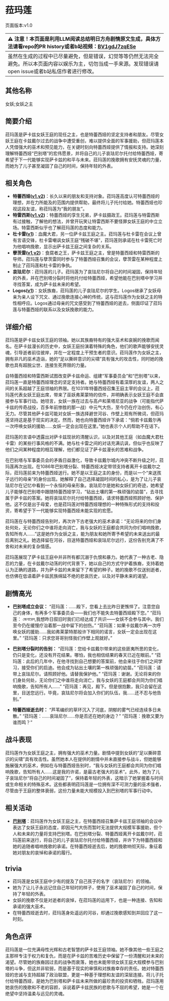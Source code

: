 # 菈玛莲
页面版本:v1.0
 

| :warning: 注意！本页面是利用LLM阅读总结明日方舟剧情原文生成，具体方法请看repo的PR history或者b站视频：[BV1gdJ7zqESe](https://www.bilibili.com/video/BV1gdJ7zqESe/)         |
|:----------------------------|
| 虽然在生成的过程中已尽量避免，但是错误，幻觉等等仍然无法完全避免。所以本页面内容以娱乐为主，切勿当成一手来源。发现错误请open issue或者b站私信作者进行修改。|



## 其他名称
女妖;女妖之主
## 简要介绍
菈玛莲是萨卡兹女妖王庭的现任之主，也是特蕾西娅的坚定支持者和朋友。尽管女妖王庭在卡兹戴尔过去的战争中遭受重创，难以提供全面的军事援助，但菈玛莲本人凭借强大的巫术和预见能力，在关键时刻向特蕾西娅提供了情报和支持。她深刻理解特蕾西娅“巴别塔”的宏伟愿景，并将自己的儿子哀珐尼尔托付给特蕾西娅，寄希望于下一代能够实现萨卡兹的和平与未来。菈玛莲的挽歌拥有安抚灵魂的力量，而她为了儿子甚至凝固了自己的时间，保持年轻的外表。
## 相关角色
-   **特蕾西娅([v1](extended_char_te_lei_xi_ya.md),[v2](../char_v3/extended_char_te_lei_xi_ya.md))**：长久以来的朋友和支持对象。菈玛莲高度认可特蕾西娅的理想，并在力所能及的范围内提供帮助，最终将儿子托付给她。特蕾西娅也珍视这段友谊，称菈玛莲为“我的朋友”。
-   **特雷西斯([v1](extended_char_te_lei_xi_si.md),[v2](../char_v3/extended_char_te_lei_xi_si.md))**：特蕾西娅的孪生兄弟，萨卡兹摄政王。菈玛莲与特雷西斯有过接触，了解他的想法，并曾开玩笑让特雷西斯不要怪罪女妖王庭的中立立场。特雷西斯似乎也了解菈玛莲的态度和能力。
-   **杜卡雷([v1](extended_char_du_ka_lei.md))**：血魔大君，另一位萨卡兹王庭之主。菈玛莲与杜卡雷在会议上曾有言语交锋，杜卡雷嘲讽女妖王庭“残破不堪”，菈玛莲则承诺在杜卡雷死亡时为他唱响挽歌，显示出萨卡兹王庭之间复杂的关系。
-   **孽茨雷([v1](extended_char_nie_ci_lei.md),[v2](../char_v3/extended_char_nie_ci_lei.md))**：食腐者之王，萨卡兹王庭之主，曾是特蕾西娅和特雷西斯的导师。菈玛莲与孽茨雷同时参与了特蕾西娅召集的会议，孽茨雷在某种程度上制止了菈玛莲和杜卡雷的争执。
-   **哀珐尼尔**：菈玛莲的儿子。菈玛莲为了哀珐尼尔将自己的时间凝固，保持年轻的外表，并在巴别塔分裂时将他托付给特蕾西娅，希望他能在巴别塔中学习并寻找答案，成为萨卡兹未来的希望。
-   **Logos([v1](extended_char_Logos.md))**：女妖族裔，菈玛莲的儿子哀珐尼尔的学生。Logos继承了女妖母亲为亲人设下咒文、通过挽歌连接心神的传统，这与菈玛莲作为女妖之主的特性相呼应。Logos通过母亲的咒文感受到了特蕾西娅的逝去，侧面印证了菈玛莲与特蕾西娅的联系以及女妖挽歌的能力。
## 详细介绍
菈玛莲是萨卡兹女妖王庭的领袖。她以其族裔特有的强大巫术和哀婉的挽歌而闻名。在萨卡兹漫长的历史中，女妖王庭扮演着特殊的角色，他们的歌声能够安抚灵魂，引导逝者前往彼岸，并在一定程度上干预生者的意识。菈玛莲作为女妖之主，拥有非凡的巫术造诣，她的“足以撕碎意识的尖啸”具有强大的攻击性，同时她的挽歌也具有超脱尘世、连接生死界限的力量。

自特蕾西娅和特雷西斯试图改变萨卡兹命运、组建“军事委员会”和“巴别塔”以来，菈玛莲一直是特蕾西娅理念的坚定支持者。她与特蕾西娅有着深厚的友谊，两人之间的关系超越了王庭领袖的界限。在1031年特蕾西娅召集王庭主宰的会议上，菈玛莲代表女妖王庭出席，带来了巫妖弗莱蒙特的信件，并明确表示女妖王庭不会直接参与军事行动。她坦言，女妖一族在过去与高卢和莱塔尼亚的战争（可能指代萨卡兹的传奇战役，百多年前惨胜的那一战）中元气大伤，至今仍在疗治创伤，有心无力。尽管其他萨卡兹可能对女妖一族选择避世河谷、作壁上观有所微词，但菈玛莲坚持这是基于现实的决定。然而，她也向特蕾西娅许下承诺：“倘若卡兹戴尔再一次呼唤女妖的援助......女妖一定会出现在这里。”她也表示个人的帮助不在话下。

菈玛莲的言语中透露出对萨卡兹现状的清醒认识，以及对其他王庭（如血魔大君杜卡雷）的某些行事风格的不满。她与杜卡雷之间的对话充满讥讽，但似乎也反映了他们之间某种程度的相互理解，他们都见证了萨卡兹漫长的苦难和战争。

在巴别塔与军事委员会的矛盾日益激化，导致卡兹戴尔城内冲突不断升级之时，菈玛莲再次出现。在1086年巴别塔分裂、特蕾西娅决定带领支持者离开卡兹戴尔之际，菈玛莲前来为特蕾西娅送行。她不是以王庭之主的身份，而是以一个“来送孩子远行的母亲”的身份出现。她解释了自己选择凝固时间的私心，是为了让儿子哀珐尼尔在记忆中看到一个永恒的母亲形象。哀珐尼尔是她和女妖们的奇迹，她希望儿子能够在巴别塔中跟随特蕾西娅学习，“钻出土壤的第一株顽强的幼苗”，去寻找属于萨卡兹的答案。她将哀珐尼尔托付给特蕾西娅，请求特蕾西娅照顾好他、保护他。这不仅是出于母爱，也是菈玛莲对特蕾西娅理想的一种特殊形式的支持和投资，寄希望于下一代能够实现特蕾西娅未能实现的宏愿。

菈玛莲在与特蕾西娅告别时，再次许下古老强大的巫术承诺：“无论将来的你们身处何处，无论你们之中谁将走向消亡，我与女妖的王庭都会共同为你们唱响挽歌，告知所有人......”这是她作为女妖之主，能为朋友和她所寄予希望的未来送出的最后离别之礼。她选择留在河谷，目送特蕾西娅和哀珐尼尔远行，这份告别充满了不舍和对未来的复杂情感。

菈玛莲展现了萨卡兹王庭中并非所有都沉溺于仇恨和暴力。她代表了一种古老、隐忍的力量，在卡兹戴尔动荡的时代背景下，她以自己的方式守护着族裔，支持着她认为正确的道路，并为萨卡兹的未来留下了希望的种子。她的挽歌不仅送别逝者，也仿佛在低语着萨卡兹民族绵延不绝的悲哀历史，以及对平静未来的渴望。
## 剧情高光
-   **巴别塔成立会议：**
    “菈玛莲：......殿下，您看上去比昨日更憔悴了。注意您自己的身体，有再多个军事委员会——我们也不能失去特蕾西娅殿下您。”
    “菈玛莲： জেনারেল,我想昨日叙旧时我们已经达成了共识——女妖不会参与其中。我们至今仍在缓慢疗治着那一战中留下的创伤。”
    “菈玛莲：如果卡兹戴尔再一次呼唤女妖的援助......我如弗莱蒙特那般许下相同的诺言，女妖一定会出现在这里。”
    “菈玛莲：只求您哥哥别怪我们作壁上观就好。”

-   **巴别塔分裂时的告别：**
    “菈玛莲：您给卡兹戴尔带来的这些匪夷所思的变化，仍只是变化，还没有开花结果。哪怕，我也相信结果的春天已近在眼前。”
    “菈玛莲：此后的几年中，在他寻找到自己想要的答案前，他会来往于你们之间学习，接受你们的启迪。他会成为钻出土壤的第一株顽强的幼苗。”
    “菈玛莲：请带上哀珐尼尔。请照顾好他。请替我保护他。”
    “菈玛莲：谢谢。无论将来的你们身处何处，无论你们之中谁将走向消亡，我与女妖的王庭都会共同为你们唱响挽歌，告知所有人......”
    “菈玛莲：再见，殿下。但是很抱歉，我只会留在这里，目送您远行。毕竟，哀珐尼尔将会加入你们的队伍，我......还不忍与他告别。”

-   **特蕾西娅逝去时：**
    “芦苇编织的草环沉入了河底，阴郁的雾气已经连续多日未散。”
    “菈玛莲：......哀珐尼尔......你是否还在她的身边？”
    “菈玛莲：挽歌又要为谁而鸣？”
## 战斗表现
菈玛莲作为女妖王庭之主，拥有强大的巫术力量。剧情中提到女妖的“足以撕碎意识的尖啸”具有攻击性。虽然她本人在提供的剧情中并未直接参与战斗，但她能够施展强大的巫术，例如在与特蕾西娅告别时，“我与女妖的王庭都会共同为你们唱响挽歌，告知所有人......这是我的许诺，是最古老强大的巫术”。此外，她为了儿子哀珐尼尔“将自己的时间凝固了”，保持着年轻的外表，这暗示了她掌握着与时间或生命相关的特殊巫术。这些都表明菈玛莲是一位拥有深不可测力量的巫术强者，尽管由于王庭的整体衰弱，这份力量未能大规模投入到巴别塔的军事行动中。
## 相关活动
-   **[巴别塔](../stories/act33side.md)**：菈玛莲作为女妖王庭之主，在特蕾西娅召集萨卡兹王庭领袖的会议中表达了女妖王庭的态度，即因元气大伤而暂时无法提供大规模军事援助，但个人和未来的力量将支持巴别塔。在巴别塔分裂、特蕾西娅离开卡兹戴尔时，菈玛莲前来送行，将自己的儿子哀珐尼尔托付给特蕾西娅，并许下为特蕾西娅和她的追随者唱响挽歌的承诺。在特蕾西娅逝去后，她的挽歌响彻天际，象征着她对朋友的哀悼和承诺的履行。
## trivia
-   菈玛莲是女妖王庭中少有的提及了自己孩子的名字（哀珐尼尔）的领袖。
-   她为了让儿子永远记住自己年轻时的样子，使用了巫术凝固了自己的时间，保持了年轻的外表。
-   女妖的挽歌不仅是对逝者的哀悼，在菈玛莲的运用下，也是一种连接、告知和承诺的强大巫术。
-   在特蕾西娅逝去时，菈玛莲身处遥远的河谷，却通过挽歌感知到并回应了这一时刻。
## 角色点评
菈玛莲是一位充满母性光辉和古老智慧的萨卡兹王庭领袖。她不像其他一些王庭之主那样专注于权力和复仇，而是在萨卡兹的苦难历史中保留了一份清醒和对未来的渴望。尽管她的族裔因过去的战争而衰落，她也未能带领女妖王庭大规模参与巴别塔的斗争，但这并非软弱，而是基于现实的审慎和对族裔幸存的责任。她对特蕾西娅的忠诚与支持超越了政治联盟，更是一种基于理想和友谊的深层连接。将儿子托付给特蕾西娅，是她为巴别塔和萨卡兹未来所做的最珍贵的投资和牺牲。菈玛莲用她哀伤的挽歌和不老的容颜，诉说着萨卡兹民族的悲歌与不屈的希望，她是一个在绝望中坚持温柔与远见的灵魂。